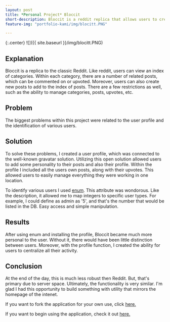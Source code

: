 ```yaml
---
layout: post
title: *Personal Project* Bloccit
short-description: Bloccit is a reddit replica that allows users to create posts, upvote posts, and comment on posts
feature-img: "portfolio-kami/img/blocitt.PNG"

---
```


{:.center}
![]({{ site.baseurl }}/img/blocitt.PNG)


## Explanation

Bloccit is a replica to the classic Reddit. Like reddit, users can view an index of categories. Within each category, there are a number of related posts,
which can be commented on or upvoted. Moreover, users can also create new posts to add to the index of posts. There are a few restrictions as well, such as the ability to 
manage categories, posts, upvotes, etc. 

## Problem

The biggest problems within this project were related to the user profile and the identification of various users. 


## Solution

To solve these problems, I created a user profile, which was connected to the well-known gravatar solution. Utilizing this open solution allowed users to add 
some personality to their posts and also their profile. Within the profile I included all the users own posts, along with their upvotes. This allowed users to easily manage
everything they were working in one location. 

To identify various users I used [enum](http://edgeapi.rubyonrails.org/classes/ActiveRecord/Enum.html). This attribute was wondorous. Like the description, it allowed me to 
map integers to specific user types. For example, I could define as admin as '5', and that's the number that would be listed in the DB. Easy access and simple manipulation. 

## Results

After using enum and installing the profile, Bloccit became much more personal to the user. Without it, there would have been little distinction between users. Moreover, with
the profile function, I created the ability for users to centralize all their activity. 

## Conclusion

At the end of the day, this is much less robust then Reddit. But, that's primary due to server space. Ultimately, the functionality is very similar. I'm glad I had this
opportunity to build something with utility that mirrors the homepage of the intenet. 

If you want to fork the application for your own use, click [here.](https://github.com/chiragshah321/bloccit)

If you want to begin using the application, check it out [here.](https://radiant-wave-95164.herokuapp.com/)





